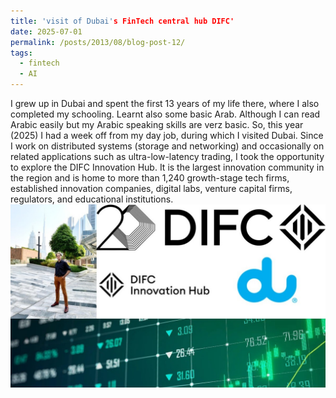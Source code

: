 ```yaml
---
title: 'visit of Dubai's FinTech central hub DIFC'
date: 2025-07-01
permalink: /posts/2013/08/blog-post-12/
tags:
  - fintech
  - AI
---
```


I grew up in Dubai and spent the first 13 years of my life there, where I also completed my schooling. Learnt also some basic Arab. Although I can read Arabic easily but my Arabic speaking skills are verz basic. So, this year (2025) I had a week off from my day job, during which I visited Dubai. Since I work on distributed systems (storage and networking) and occasionally on related applications such as ultra-low-latency trading, I took the opportunity to explore the DIFC Innovation Hub. It is the largest innovation community in the region and is home to more than 1,240 growth-stage tech firms, established innovation companies, digital labs, venture capital firms, regulators, and educational institutions.
![](/images/dubaiFintech.jpg)

